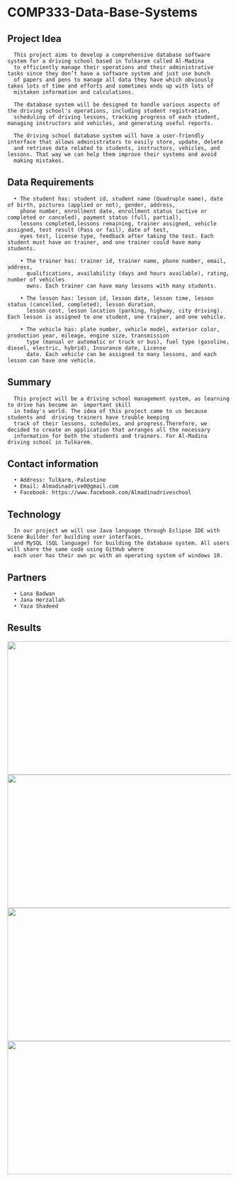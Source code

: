 # COMP333-Data-Base-Systems

## Project Idea 

      This project aims to develop a comprehensive database software system for a driving school based in Tulkarem called Al-Madina 
      to efficiently manage their operations and their administrative tasks since they don’t have a software system and just use bunch
      of papers and pens to manage all data they have which obviously takes lots of time and efforts and sometimes ends up with lots of 
      mistaken information and calculations.
      
      The database system will be designed to handle various aspects of the driving school's operations, including student registration,
      scheduling of driving lessons, tracking progress of each student, managing instructors and vehicles, and generating useful reports.
      
      The driving school database system will have a user-friendly interface that allows administrators to easily store, update, delete
      and retrieve data related to students, instructors, vehicles, and lessons. That way we can help them improve their systems and avoid
      making mistakes. 



## Data Requirements
      • The student has: student id, student name (Quadruple name), date of birth, pictures (applied or not), gender, address,
        phone number, enrollment date, enrollment status (active or completed or canceled), payment status (full, partial),
        lessons completed,lessons remaining, trainer assigned, vehicle assigned, test result (Pass or fail), date of test,
        eyes test, license type, feedback after taking the test. Each student must have on trainer, and one trainer could have many students.
        
        • The trainer has: trainer id, trainer name, phone number, email, address,
          qualifications, availability (days and hours available), rating, number of vehicles
          owns. Each trainer can have many lessons with many students.
        
        • The lesson has: lesson id, lesson date, lesson time, lesson status (cancelled, completed), lesson duration,
          lesson cost, lesson location (parking, highway, city driving). Each lesson is assigned to one student, one trainer, and one vehicle.
        
        • The vehicle has: plate number, vehicle model, exterior color, production year, mileage, engine size, transmission 
          type (manual or automatic or truck or bus), fuel type (gasoline, diesel, electric, hybrid), Insurance date, License 
          date. Each vehicle can be assigned to many lessons, and each lesson can have one vehicle.



## Summary
      
      This project will be a driving school management system, as learning to drive has become an  important skill 
      in today's world. The idea of this project came to us because students and  driving trainers have trouble keeping
      track of their lessons, schedules, and progress.Therefore, we decided to create an application that arranges all the necessary 
      information for both the students and trainers. For Al-Madina driving school in Tulkarem.

## Contact information

      •	Address: Tulkarm,-Palestine
      •	Email: Almadinadrive0@gmail.com
      •	Facebook: https://www.facebook.com/Almadinadriveschool


##  Technology

      In our project we will use Java language through Eclipse IDE with Scene Builder for building user interfaces,
      and MySQL (SQL language) for building the database system. All users will share the same code using GitHub where 
      each user has their own pc with an operating system of windows 10.

 ## Partners
      • Lana Badwan
      • Jana Herzallah
      • Yaza Shadeed


 ## Results

<div>
  <img src ="https://github.com/maha123m/COMP333-Data-Base-Systems/assets/99613493/a3807166-c6fb-4e58-b38c-889afec5cb7d" width="600" height="300"> 
  

  <img src ="https://github.com/maha123m/COMP333-Data-Base-Systems/assets/99613493/4083e165-758a-4837-86fc-68c175acf2fb" width="600" height="300"> 
  

  <img src ="https://github.com/maha123m/COMP333-Data-Base-Systems/assets/99613493/c21a71a8-b4d3-400a-ac63-3167e711fde4" width="600" height="300">  
  

  <img src ="https://github.com/maha123m/COMP333-Data-Base-Systems/assets/99613493/67511f50-22a6-436e-88da-6c4c04b82243" width="600" height="300"> 
  
   
</div>


